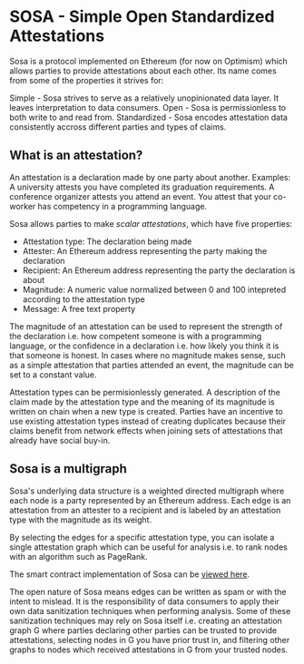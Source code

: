 # SOSA - Simple Open Standardized Attestations

Sosa is a protocol implemented on Ethereum (for now on Optimism) which allows parties to provide attestations about each other. Its name comes from some of the properties it strives for:

Simple - Sosa strives to serve as a relatively unopinionated data layer. It leaves interpretation to data consumers.
Open - Sosa is permissionless to both write to and read from.
Standardized - Sosa encodes attestation data consistently accross different parties and types of claims.

## What is an attestation?

An attestation is a declaration made by one party about another. Examples: A university attests you have completed its graduation requirements. A conference organizer attests you attend an event. You attest that your co-worker has competency in a programming language.

Sosa allows parties to make *scalar attestations*, which have five properties:
- Attestation type: The declaration being made
- Attester: An Ethereum address representing the party making the declaration
- Recipient: An Ethereum address representing the party the declaration is about
- Magnitude: A numeric value normalized between 0 and 100 intepreted according to the attestation type
- Message: A free text property 

The magnitude of an attestation can be used to represent the strength of the declaration i.e. how competent someone is with a programming language, or the confidence in a declaration i.e. how likely you think it is that someone is honest. In cases where no magnitude makes sense, such as a simple attestation that parties attended an event, the magnitude can be set to a constant value.

Attestation types can be permisionlessly generated. A description of the claim made by the attestation type and the meaning of its magnitude is written on chain when a new type is created. Parties have an incentive to use existing attestation types instead of creating duplicates because their claims benefit from network effects when joining sets of attestations that already have social buy-in.

## Sosa is a multigraph

Sosa's underlying data structure is a weighted directed multigraph where each node is a party represented by an Ethereum address. Each edge is an attestation from an attester to a recipient and is labeled by an attestation type with the magnitude as its weight. 

By selecting the edges for a specific attestation type, you can isolate a single attestation graph which can be useful for analysis i.e. to rank nodes with an algorithm such as PageRank.

The smart contract implementation of Sosa can be [viewed here](Sosa.sol).

The open nature of Sosa means edges can be written as spam or with the intent to mislead. It is the responsibility of data consumers to apply their own data sanitization techniques when performing analysis. Some of these sanitization techniques may rely on Sosa itself i.e. creating an attestation graph G where parties declaring other parties can be trusted to provide attestations, selecting nodes in G you have prior trust in, and filtering other graphs to nodes which received attestations in G from your trusted nodes.

